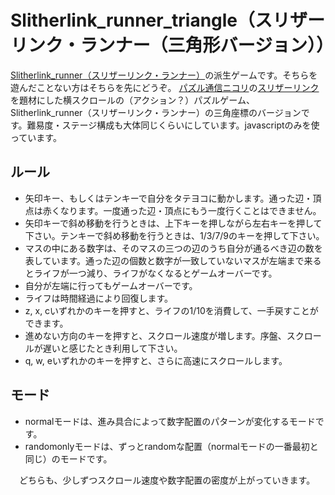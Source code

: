 # Slitherlink_runner_triangle（スリザーリンク・ランナー（三角形バージョン））

[Slitherlink_runner（スリザーリンク・ランナー）](https://github.com/titiatil/Slitherlink_runner)の派生ゲームです。そちらを遊んだことない方はそちらを先にどうぞ。
[パズル通信ニコリ](https://www.nikoli.co.jp/)の[スリザーリンク](https://www.nikoli.co.jp/ja/puzzles/slitherlink/)を題材にした横スクロールの（アクション？）パズルゲーム、Slitherlink_runner（スリザーリンク・ランナー）の三角座標のバージョンです。難易度・ステージ構成も大体同じくらいにしています。javascriptのみを使っています。

## ルール

- 矢印キー、もしくはテンキーで自分をタテヨコに動かします。通った辺・頂点は赤くなります。一度通った辺・頂点にもう一度行くことはできません。
- 矢印キーで斜め移動を行うときは、上下キーを押しながら左右キーを押して下さい。テンキーで斜め移動を行うときは、1/3/7/9のキーを押して下さい。
- マスの中にある数字は、そのマスの三つの辺のうち自分が通るべき辺の数を表しています。通った辺の個数と数字が一致していないマスが左端まで来るとライフが一つ減り、ライフがなくなるとゲームオーバーです。
- 自分が左端に行ってもゲームオーバーです。
- ライフは時間経過により回復します。
- z, x, cいずれかのキーを押すと、ライフの1/10を消費して、一手戻すことができます。
- 進めない方向のキーを押すと、スクロール速度が増します。序盤、スクロールが遅いと感じたとき利用して下さい。
- q, w, eいずれかのキーを押すと、さらに高速にスクロールします。

## モード
- normalモードは、進み具合によって数字配置のパターンが変化するモードです。
- randomonlyモードは、ずっとrandomな配置（normalモードの一番最初と同じ）のモードです。

　どちらも、少しずつスクロール速度や数字配置の密度が上がっていきます。
